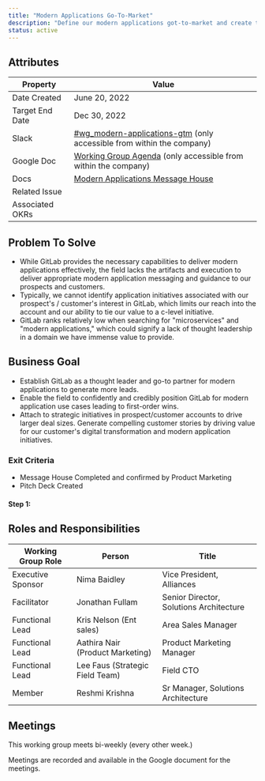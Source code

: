 ```yaml
---
title: "Modern Applications Go-To-Market"
description: "Define our modern applications got-to-market and create the necessary resources to support the motion."
status: active
---
```


## Attributes

| Property        | Value           |
|-----------------|-----------------|
| Date Created    | June 20, 2022  |
| Target End Date | Dec 30, 2022   |
| Slack           | [#wg_modern-applications-gtm](https://gitlab.slack.com/archives/C03KMQX21FG) (only accessible from within the company) |
| Google Doc      | [Working Group Agenda](https://docs.google.com/document/d/1ivUz4YZSGIp-x_eG2Mt3Hqv3vtRajzAAyDIxWhu9iWM/edit) (only accessible from within the company) |
| Docs            | [Modern Applications Message House](https://docs.google.com/document/d/17R_pZbVzYrv9bygL5QwGd_GC6oTKzbLfFfMBRKIVfug/edit#heading=h.5o81q1csv5xo)|
| Related Issue   |  |
| Associated OKRs | |

## Problem To Solve

- While GitLab provides the necessary capabilities to deliver modern applications effectively, the field lacks the artifacts and execution to deliver appropriate modern application messaging and guidance to our prospects and customers.
- Typically, we cannot identify application initiatives associated with our prospect's / customer's interest in GitLab, which limits our reach into the account and our ability to tie our value to a c-level initiative.
- GitLab ranks relatively low when searching for "microservices" and "modern applications," which could signify a lack of thought leadership in a domain we have immense value to provide.


## Business Goal

- Establish GitLab as a thought leader and go-to partner for modern applications to generate more leads.
- Enable the field to confidently and credibly position GitLab for modern application use cases leading to first-order wins.
- Attach to strategic initiatives in prospect/customer accounts to drive larger deal sizes.
Generate compelling customer stories by driving value for our customer's digital transformation and modern application initiatives.

### Exit Criteria

- Message House Completed and confirmed by Product Marketing
- Pitch Deck Created

#### Step 1:



## Roles and Responsibilities

| Working Group Role    | Person                   | Title                          |
|-----------------------|--------------------------|--------------------------------|
| Executive Sponsor     | Nima Baidley          | Vice President, Alliances       |
| Facilitator           | Jonathan Fullam          | Senior Director, Solutions Architecture   |
| Functional Lead       |Kris Nelson (Ent sales)            | Area Sales Manager |
| Functional Lead       |Aathira Nair (Product Marketing)            | Product Marketing Manager |
| Functional Lead       | Lee Faus (Strategic Field Team)              | Field CTO |
| Member                |Reshmi Krishna           | Sr Manager, Solutions Architecture |

## Meetings

This working group meets bi-weekly (every other week.)

Meetings are recorded and available in the Google document for the meetings.
